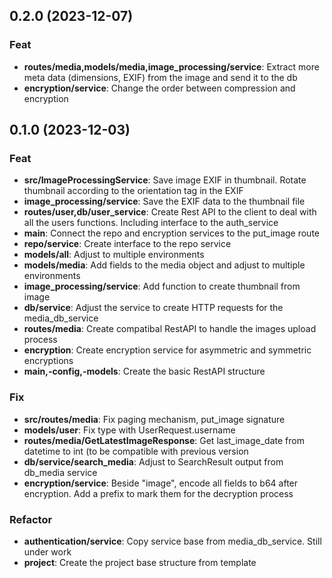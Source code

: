 ## 0.2.0 (2023-12-07)

### Feat

- **routes/media,models/media,image_processing/service**: Extract more meta data (dimensions, EXIF) from the image and send it to the db
- **encryption/service**: Change the order between compression and encryption

## 0.1.0 (2023-12-03)

### Feat

- **src/ImageProcessingService**: Save image EXIF in thumbnail. Rotate thumbnail according to the orientation tag in the EXIF
- **image_processing/service**: Save the EXIF data to the thumbnail file
- **routes/user,db/user_service**: Create Rest API to the client to deal with all the users functions. Including interface to the auth_service
- **main**: Connect the repo and encryption services to the put_image route
- **repo/service**: Create interface to the repo service
- **models/all**: Adjust to multiple environments
- **models/media**: Add fields to the media object and adjust to multiple environments
- **image_processing/service**: Add function to create thumbnail from image
- **db/service**: Adjust the service to create HTTP requests for the media_db_service
- **routes/media**: Create compatibal RestAPI to handle the images upload process
- **encryption**: Create encryption service for asymmetric and symmetric encryptions
- **main,-config,-models**: Create the basic RestAPI structure

### Fix

- **src/routes/media**: Fix paging mechanism, put_image signature
- **models/user**: Fix type with UserRequest.username
- **routes/media/GetLatestImageResponse**: Get last_image_date from datetime to int (to be compatible with previous version
- **db/service/search_media**: Adjust to SearchResult output from db_media service
- **encryption/service**: Beside "image", encode all fields to b64 after encryption. Add a prefix to mark them for the decryption process

### Refactor

- **authentication/service**: Copy service base from media_db_service. Still under work
- **project**: Create the project base structure from template
